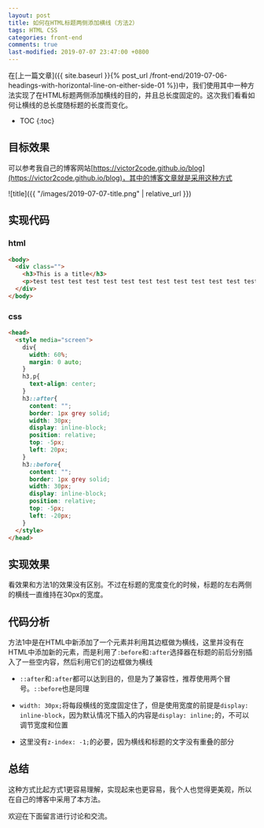 ```yaml
---
layout: post
title: 如何在HTML标题两侧添加横线（方法2）
tags: HTML CSS
categories: front-end
comments: true
last-modified: 2019-07-07 23:47:00 +0800
---
```

在[上一篇文章]({{ site.baseurl }}{% post_url /front-end/2019-07-06-headings-with-horizontal-line-on-either-side-01 %})中，我们使用其中一种方法实现了在HTML标题两侧添加横线的目的，并且总长度固定的。这次我们看看如何让横线的总长度随标题的长度而变化。

* TOC
{:toc}

## 目标效果
可以参考我自己的博客网站[https://victor2code.github.io/blog](https://victor2code.github.io/blog)，其中的博客文章就是采用这种方式

![title]({{ "/images/2019-07-07-title.png" | relative_url }})

## 实现代码

### html
```html
<body>
  <div class="">
    <h3>This is a title</h3>
    <p>test test test test test test test test test test test test test test test test test test</p>
  </div>
</body>
```

### css
```html
<head>
  <style media="screen">
    div{
      width: 60%;
      margin: 0 auto;
    }
    h3,p{
      text-align: center;
    }
    h3::after{
      content: "";
      border: 1px grey solid;
      width: 30px;
      display: inline-block;
      position: relative;
      top: -5px;
      left: 20px;
    }
    h3::before{
      content: "";
      border: 1px grey solid;
      width: 30px;
      display: inline-block;
      position: relative;
      top: -5px;
      left: -20px;
    }
  </style>
</head>
```

## 实现效果
看效果和方法1的效果没有区别。不过在标题的宽度变化的时候，标题的左右两侧的横线一直维持在30px的宽度。

## 代码分析
方法1中是在HTML中新添加了一个元素并利用其边框做为横线，这里并没有在HTML中添加新的元素，而是利用了`:before`和`:after`选择器在标题的前后分别插入了一些空内容，然后利用它们的边框做为横线

* `::after`和`:after`都可以达到目的，但是为了兼容性，推荐使用两个冒号。`::before`也是同理

* `width: 30px;`将每段横线的宽度固定住了，但是使用宽度的前提是`display: inline-block`，因为默认情况下插入的内容是`display: inline;`的，不可以调节宽度和位置

* 这里没有`z-index: -1;`的必要，因为横线和标题的文字没有重叠的部分


## 总结
这种方式比起方式1更容易理解，实现起来也更容易，我个人也觉得更美观，所以在自己的博客中采用了本方法。

欢迎在下面留言进行讨论和交流。
